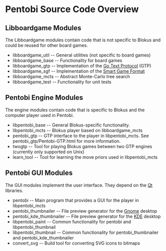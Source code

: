 Pentobi Source Code Overview
============================

Libboardgame Modules
--------------------

The Libboardgame modules contain code that is not specific to Blokus and
could be reused for other board games.

* libboardgame_util --
  General utilities (not specific to board games)
* libboardgame_base --
  Functionality for board games
* libboardgame_gtp --
  Implementation of the
  [Go Text Protocol](https://en.wikipedia.org/wiki/Go_Text_Protocol) (GTP)
* libboardgame_sgf --
  Implementation of the
  [Smart Game Format](https://en.wikipedia.org/wiki/Smart_Game_Format)
* libboardgame_mcts --
  Abstract Monte-Carlo tree search
* libboardgame_test --
  Functionality for unit tests

Pentobi Engine Modules
----------------------

The engine modules contain code that is specific to Blokus and the
computer player used in Pentobi.

* libpentobi_base --
  General Blokus-specific functionality.
* libpentobi_mcts --
  Blokus player based on libboardgame_mcts
* pentobi_gtp --
  GTP interface to the player in libpentobi_mcts.
  See pentobi_gtp/Pentobi-GTP.html for more information.
* twogtp --
  Tool for playing Blokus games between two GTP engines (currently only
  supported on Unix)
* learn_tool --
  Tool for learning the move priors used in libpentobi_mcts

Pentobi GUI Modules
-------------------

The GUI modules implement the user interface. They depend on the
[Qt](https://www.qt.io/) libraries.

* pentobi --
  Main program that provides a GUI for the player in libpentobi_mcts
* pentobi_thumbnailer --
  File preview generator for the [Gnome](http://www.gnome.org) desktop
* pentobi_kde_thumbnailer --
  File preview generator for the [KDE](http://www.kde.org) desktop
* libpentobi_paint --
  Common functionality for pentobi and libpentobi_thumbnail
* libpentobi_thumbnail --
  Common functionality for pentobi_thumbnailer and pentobi_kde_thumbnailer
* convert_svg --
  Build tool for converting SVG icons to bitmaps
